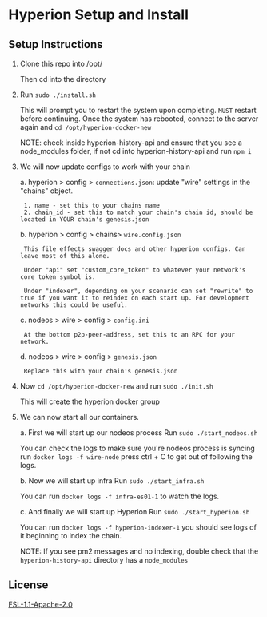 # Hyperion Setup and Install

## Setup Instructions

1. Clone this repo into /opt/
    
    Then cd into the directory

2. Run ```sudo ./install.sh```

    This will prompt you to restart the system upon completing. `MUST` restart before continuing.
    Once the system has rebooted, connect to the server again and ```cd /opt/hyperion-docker-new```

    NOTE: check inside hyperion-history-api and ensure that you see a node_modules folder, if not cd into hyperion-history-api and run ```npm i```

3. We will now update configs to work with your chain 

    a. hyperion > config > ```connections.json```: update "wire" settings in the "chains" object.
        
        1. name - set this to your chains name
        2. chain_id - set this to match your chain's chain id, should be located in YOUR chain's genesis.json
    
    b. hyperion > config > chains> ```wire.config.json```

        This file effects swagger docs and other hyperion configs. Can leave most of this alone.

        Under "api" set "custom_core_token" to whatever your network's core token symbol is.

        Under "indexer", depending on your scenario can set "rewrite" to true if you want it to reindex on each start up. For development networks this could be useful.

    c. nodeos > wire > config > ```config.ini```

        At the bottom p2p-peer-address, set this to an RPC for your network.

    d. nodeos > wire > config > ```genesis.json```

        Replace this with your chain's genesis.json

4. Now ```cd /opt/hyperion-docker-new``` and run ```sudo ./init.sh``` 

    This will create the hyperion docker group

5. We can now start all our containers.

    a. First we will start up our nodeos process Run ```sudo ./start_nodeos.sh```

    You can check the logs to make sure you're nodeos process is syncing run ```docker logs -f wire-node``` press ctrl + C to get out of following the logs.

    b. Now we will start up infra Run ```sudo ./start_infra.sh```

    You can run ```docker logs -f infra-es01-1``` to watch the logs.

    c. And finally we will start up Hyperion Run ```sudo ./start_hyperion.sh```

    You can run ```docker logs -f hyperion-indexer-1``` you should see logs of it beginning to index the chain.

    NOTE: If you see pm2 messages and no indexing, double check that the ```hyperion-history-api``` directory has a ```node_modules```


## License

[FSL-1.1-Apache-2.0](./LICENSE.md)

